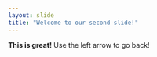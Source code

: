 ```yaml
---
layout: slide
title: "Welcome to our second slide!"
---
```

**This is great!**
Use the left arrow to go back!
